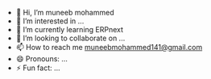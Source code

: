 - 👋 Hi, I’m muneeb mohammed
- 👀 I’m interested in ...
- 🌱 I’m currently learning ERPnext
- 💞️ I’m looking to collaborate on ...
- 📫 How to reach me muneebmohammed141@gmail.com
- 😄 Pronouns: ...
- ⚡ Fun fact: ...

<!---
muneebmohd/muneebmohd is a ✨ special ✨ repository because its `README.md` (this file) appears on your GitHub profile.
You can click the Preview link to take a look at your changes.
--->
